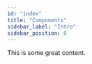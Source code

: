 ```yaml
---
id: "index"
title: "Components"
sidebar_label: "Intro"
sidebar_position: 0
---
```


This is some great content.
